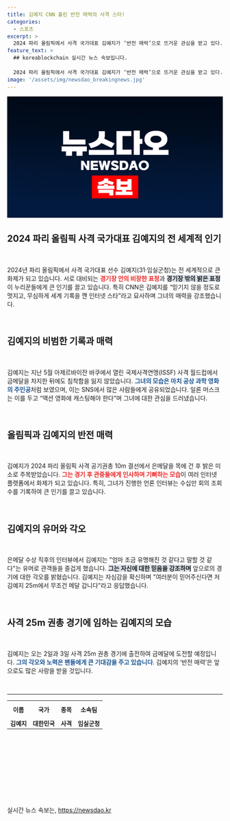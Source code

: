 ```yaml
---
title: 김예지 CNN 홀린 반전 매력의 사격 스타!
categories:
  - 스포츠
excerpt: >
  2024 파리 올림픽에서 사격 국가대표 김예지가 ‘반전 매력’으로 뜨거운 관심을 받고 있다. 비장한 모습과 환한 미소의 대비가 전 세계 누리꾼을 사로잡으며, CNN이 그녀를 믿기지 않을 정도로 멋진 인터넷 스타로 소개했다.
feature_text: >
  ## koreablockchain 실시간 뉴스 속보입니다.

  2024 파리 올림픽에서 사격 국가대표 김예지가 ‘반전 매력’으로 뜨거운 관심을 받고 있다. 비장한 모습과 환한 미소의 대비가 전 세계 누리꾼을 사로잡으며, CNN이 그녀를 믿기지 않을 정도로 멋진 인터넷 스타로 소개했다.
image: '/assets/img/newsdao_breakingnews.jpg'
---
```


<p><img src="/assets/img/newsdao_breakingnews.jpg" alt="koreablockchain 속보" /></p>

<h2 data-ke-size="size26">2024 파리 올림픽 사격 국가대표 김예지의 전 세계적 인기</h2>

<p data-ke-size="size16">&nbsp;</p>

<p>2024년 파리 올림픽에서 사격 국가대표 선수 김예지(31·임실군청)는 전 세계적으로 큰 화제가 되고 있습니다. 서로 대비되는 <b><span style="color: #ee2323;">경기장 안의 비장한 표정</span></b>과 <b><span style="background-color: #21538527;">경기장 밖의 밝은 표정</span></b>이 누리꾼들에게 큰 인기를 끌고 있습니다. 특히 CNN은 김예지를 “믿기지 않을 정도로 멋지고, 무심하게 세계 기록을 깬 인터넷 스타”라고 묘사하며 그녀의 매력을 강조했습니다.</p>

<p data-ke-size="size16">&nbsp;</p>

<h2 data-ke-size="size26">김예지의 비범한 기록과 매력</h2>

<p data-ke-size="size16">&nbsp;</p>

<p>김예지는 지난 5월 아제르바이잔 바쿠에서 열린 국제사격연맹(ISSF) 사격 월드컵에서 금메달을 차지한 뒤에도 침착함을 잃지 않았습니다. <b><span style="color: #1a5490;">그녀의 모습은 마치 공상 과학 영화의 주인공</span></b>처럼 보였으며, 이는 SNS에서 많은 사람들에게 공유되었습니다. 일론 머스크는 이를 두고 “액션 영화에 캐스팅해야 한다”며 그녀에 대한 관심을 드러냈습니다.</p>

<p data-ke-size="size16">&nbsp;</p>

<h2 data-ke-size="size26">올림픽과 김예지의 반전 매력</h2>

<p data-ke-size="size16">&nbsp;</p>

<p>김예지가 2024 파리 올림픽 사격 공기권총 10m 결선에서 은메달을 목에 건 후 밝은 미소로 주목받았습니다. <b><span style="color: #ee2323;">그는 경기 후 관중들에게 인사하며 기뻐하는 모습</span></b>이 여러 인터넷 플랫폼에서 화제가 되고 있습니다. 특히, 그녀가 진행한 언론 인터뷰는 수십만 회의 조회수를 기록하여 큰 인기를 끌고 있습니다.</p>

<p data-ke-size="size16">&nbsp;</p>

<h2 data-ke-size="size26">김예지의 유머와 각오</h2>

<p data-ke-size="size16">&nbsp;</p>

<p>은메달 수상 직후의 인터뷰에서 김예지는 "엄마 조금 유명해진 것 같다고 말할 것 같다"는 유머로 관객들을 즐겁게 했습니다. <b><span style="background-color: #21538527;">그는 자신에 대한 믿음을 강조하며</span></b> 앞으로의 경기에 대한 각오를 밝혔습니다. 김예지는 자심감을 확신하며 "여러분이 믿어주신다면 저 김예지 25m에서 무조건 메달 갑니다"라고 응답했습니다.</p>

<p data-ke-size="size16">&nbsp;</p>

<h2 data-ke-size="size26">사격 25m 권총 경기에 임하는 김예지의 모습</h2>

<p data-ke-size="size16">&nbsp;</p>

<p>김예지는 오는 2일과 3일 사격 25m 권총 경기에 출전하여 금메달에 도전할 예정입니다. <b><span style="color: #1a5490;">그의 각오와 노력은 팬들에게 큰 기대감을 주고 있습니다</span></b>. 김예지의 ‘반전 매력’은 앞으로도 많은 사랑을 받을 것입니다.</p>

<p data-ke-size="size16">&nbsp;</p>

<hr>

<table style="width: 100%; height: 200px;">
  <tr>
    <th style="text-align: center; height: 33px;"><b>이름</b></th>
    <th style="text-align: center; height: 33px;"><b>국가</b></th>
    <th style="text-align: center; height: 33px;"><b>종목</b></th>
    <th style="text-align: center; height: 33px;"><b>소속팀</b></th>
  </tr>
  <tr>
    <td style="text-align: center; height: 17px;"><b>김예지</b></td>
    <td style="text-align: center; height: 17px;"><b>대한민국</b></td>
    <td style="text-align: center; height: 17px;"><b>사격</b></td>
    <td style="text-align: center; height: 17px;"><b>임실군청</b></td>
  </tr>
</table>

<p data-ke-size="size16">&nbsp;</p>
실시간 뉴스 속보는, <a href="https://newsdao.kr" rel="dofollow">https://newsdao.kr</a>


